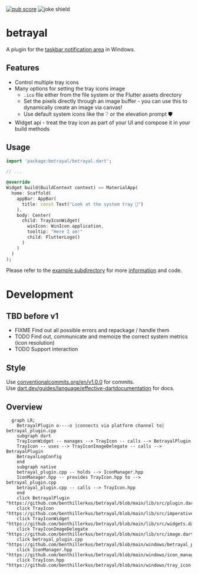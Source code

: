 [![pub score](https://github.com/benthillerkus/betrayal/actions/workflows/score.yml/badge.svg?branch=main)](https://github.com/benthillerkus/betrayal/actions/workflows/score.yml)
![joke shield[^1]](https://img.shields.io/badge/supports-windows%202000*-blue)

# betrayal

A plugin for the [taskbar notification area](https://devblogs.microsoft.com/oldnewthing/20030910-00/?p=42583#:~:text=Summary%3A%20It%20is%20never%20correct%20to%20refer%20to%20the%20notification%20area%20as%20the%20tray.%20It%20has%20always%20been%20called%20the%20%E2%80%9Cnotification%20area%E2%80%9D.) in Windows.

## Features

- Control multiple tray icons
- Many options for setting the tray icons image
  - `.ico` file either from the file system or the Flutter assets directory
  - Set the pixels directly through an image buffer - you can use this to dynamically create an image via canvas!
  - Use default system icons like the ❔ or the elevation prompt 🛡️
- Widget api - treat the tray icon as part of your UI and compose it in your build methods

## Usage
```dart
import 'package:betrayal/betrayal.dart';

// ...

@override
Widget build(BuildContext context) => MaterialApp(
  home: Scaffold(
    appBar: AppBar(
      title: const Text("Look at the system tray 👀")
    ),
    body: Center(
      child: TrayIconWidget(
        winIcon: WinIcon.application,
        tooltip: "Here I am!"
        child: FlutterLogo()
      )
    )
  )
);
```

Please refer to the [example subdirectory](https://github.com/benthillerkus/betrayal/tree/main/example) for more [information](https://github.com/benthillerkus/betrayal/blob/main/example/README.md) and code.

# Development
## TBD before v1

- FIXME Find out all possible errors and repackage / handle them
- TODO Find out, communicate and memoize the correct system metrics (icon resolution)
- TODO Support interaction

## Style

Use [conventionalcommits.org/en/v1.0.0](https://www.conventionalcommits.org/en/v1.0.0/) for commits. <br>
Use [dart.dev/guides/language/effective-dartdocumentation](https://dart.dev/guides/language/effective-dart/documentation) for docs.

## Overview

```mermaid
  graph LR;
    BetrayalPlugin o----o |connects via platform channel to| betrayal_plugin.cpp
    subgraph dart
    TrayIconWidget -- manages --> TrayIcon -- calls --> BetrayalPlugin
    TrayIcon -- uses --> TrayIconImageDelegate -- calls --> BetrayalPlugin
    BetrayalLogConfig
    end
    subgraph native
    betrayal_plugin.cpp -- holds --> IconManager.hpp
    IconManager.hpp -- provides TrayIcon.hpp to --> betrayal_plugin.cpp
    betrayal_plugin.cpp -- calls --> TrayIcon.hpp
    end
    click BetrayalPlugin "https://github.com/benthillerkus/betrayal/blob/main/lib/src/plugin.dart"
    click TrayIcon "https://github.com/benthillerkus/betrayal/blob/main/lib/src/imperative.dart"
    click TrayIconWidget "https://github.com/benthillerkus/betrayal/blob/main/lib/src/widgets.dart"
    click TrayIconImageDelegate "https://github.com/benthillerkus/betrayal/blob/main/lib/src/image.dart"
    click betrayal_plugin.cpp "https://github.com/benthillerkus/betrayal/blob/main/windows/betrayal_plugin.cpp"
    click IconManager.hpp "https://github.com/benthillerkus/betrayal/blob/main/windows/icon_manager.hpp"
    click TrayIcon.hpp "https://github.com/benthillerkus/betrayal/blob/main/windows/tray_icon.hpp"
```

[^1]: This is a lie. Flutter does not support Windows 2000. Betrayal.
